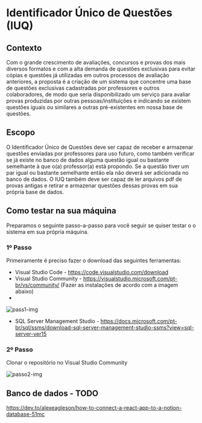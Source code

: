 # Identificador Único de Questões (IUQ)

## Contexto
Com o grande crescimento de avaliações, concursos e provas dos mais diversos formatos e com a alta demanda de questões exclusivas para evitar cópias e questões já utilizadas em outros processos de avaliação anteriores, a proposta é a criação de um sistema que concentre uma base de questões exclusivas cadastradas por professores e outros colaboradores, de modo que seria disponibilizado um serviço para avaliar provas produzidas por outras pessoas/instituições e indicando se existem questões iguais ou similares a outras pré-existentes em nossa base de questões.

## Escopo
O Identificador Único de Questões deve ser capaz de receber e armazenar questões enviadas por professores para uso futuro, como também verificar se já existe no banco de dados alguma questão igual ou bastante semelhante à que o(a) professor(a) está propondo. Se a questão tiver um par igual ou bastante semelhante então ela não deverá ser adicionada no banco de dados. O IUQ também deve ser capaz de ler arquivos pdf de provas antigas e retirar e armazenar questões dessas provas em sua própria base de dados.

## Como testar na sua máquina
Preparamos o seguinte passo-a-passo para você seguir se quiser testar o o sistema em sua própria máquina.

### 1º Passo
Primeiramente é preciso fazer o download das seguintes ferramentas: 
- Visual Studio Code - https://code.visualstudio.com/download
- Visual Studio Community - https://visualstudio.microsoft.com/pt-br/vs/community/ (Fazer as instalações de acordo com a imagem abaixo)
- 
![pass1-img](https://user-images.githubusercontent.com/54213043/163079739-8f6a4539-8741-42e8-ae71-da3942d21970.jpg)

- SQL Server Management Studio - https://docs.microsoft.com/pt-br/sql/ssms/download-sql-server-management-studio-ssms?view=sql-server-ver15

### 2º Passo
Clonar o repositório no Visual Studio Community

![passo2-img](https://user-images.githubusercontent.com/54213043/163079616-98a0bf66-1666-4f87-b4de-5c8dd0c6f942.png)

## Banco de dados - TODO
https://dev.to/alexeagleson/how-to-connect-a-react-app-to-a-notion-database-51mc

